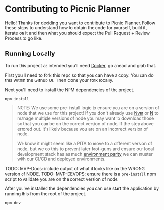 # Contributing to Picnic Planner

Hello! Thanks for deciding you want to contribute to Picnic Planner. Follow these steps to understand how to obtain the code for yourself, build it, iterate on it and then what you should expect the Pull Request + Review Process to go like. 

## Running Locally

To run this project as intended you'll need [Docker](https://www.docker.com/), go ahead and grab that.

First you'll need to fork this repo so that you can have a copy. You can do this within the Github UI. Then clone your fork locally. 

Next you'll need to install the NPM dependencies of the project. 
```
npm install
```

> NOTE: We use some pre-install logic to ensure you are on a version of node that we use for this project! If you don't already use [Nvm](https://github.com/nvm-sh/nvm) or [N](https://github.com/tj/n) to manage multiple versions of node you may want to download those so that you can be on the correct version of node. If the step above errored out, it's likely because you are on an incorrect version of node. 
> 
> We know it might seem like a PITA to move to a different version of node, but we do this to prevent later foot-guns and ensure our local development stack has as much [environment parity](https://12factor.net/dev-prod-parity) we can muster with our CI/CD and deployed environments.

TODO: MVP-Docs: include output of what it looks like on the WRONG version of NODE.
TODO: MVP-DEVOPS: ensure there is a `pre-install` npm script to validate you are on the correct version of node. 

After you've installed the dependencies you can use start the application by running this from the root of the project.

```
npm dev
```